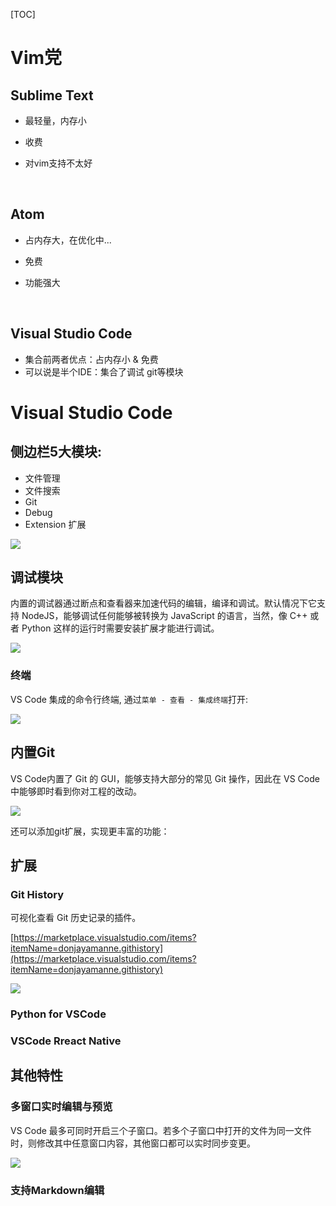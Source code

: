 [TOC]

# Vim党

## Sublime Text

- 最轻量，内存小

- 收费

- 对vim支持不太好

  ​

## Atom

- 占内存大，在优化中...

- 免费

- 功能强大

  ​

## Visual Studio Code

- 集合前两者优点：占内存小 & 免费
- 可以说是半个IDE：集合了调试 git等模块



# Visual Studio Code



## 侧边栏5大模块:

- 文件管理
- 文件搜索
- Git
- Debug
- Extension 扩展

![](http://static.zybuluo.com/asce1885/of5h9xlo9zdpcb405y7mgph6/yshYl28KRVa4XFjINR0g_LeaderboardModal_js_-_rangersteve.png)











## 调试模块

内置的调试器通过断点和查看器来加速代码的编辑，编译和调试。默认情况下它支持 NodeJS，能够调试任何能够被转换为 JavaScript 的语言，当然，像 C++ 或者 Python 这样的运行时需要安装扩展才能进行调试。

![](http://static.zybuluo.com/asce1885/p6szslqn7g9tcwzy1g5cw13b/aQkRD333SrOwqwUIRvqS_debugging_debugging_hero.png)







### 终端

VS Code 集成的命令行终端, 通过`菜单 - 查看 - 集成终端`打开:

![](http://static.zybuluo.com/asce1885/qa3d98txrsgvep2zbr06ihx2/64JiRnAdT0fK9zJoy1mD_Screen%20Shot%202016-11-14%20at%207.35.53%20AM.png)





## 内置Git

VS Code内置了 Git 的 GUI，能够支持大部分的常见 Git 操作，因此在 VS Code 中能够即时看到你对工程的改动。

 ![](http://static.zybuluo.com/asce1885/aqxyr5o3fp2a9ekvxohbj0ht/R22B3cmISGqKdjKISH3Z_Screen%20Shot%202016-11-14%20at%208.09.00%20AM.png)



还可以添加git扩展，实现更丰富的功能：











## 扩展



### Git History

可视化查看 Git 历史记录的插件。

[https://marketplace.visualstudio.com/items?itemName=donjayamanne.githistory](https://marketplace.visualstudio.com/items?itemName=donjayamanne.githistory)

![](http://static.zybuluo.com/asce1885/xuob0h4yb3mr8m11xtiazc6u/okEXgPjORyOdDelV4E1B_gitLogv2.gif)





### Python for VSCode 



### VSCode Rreact Native





## 其他特性

### 多窗口实时编辑与预览

VS Code 最多可同时开启三个子窗口。若多个子窗口中打开的文件为同一文件时，则修改其中任意窗口内容，其他窗口都可以实时同步变更。

![](http://upload-images.jianshu.io/upload_images/1255999-7d291ce817f17b0a.png?imageMogr2/auto-orient/strip%7CimageView2/2/w/1240)



### 支持Markdown编辑



